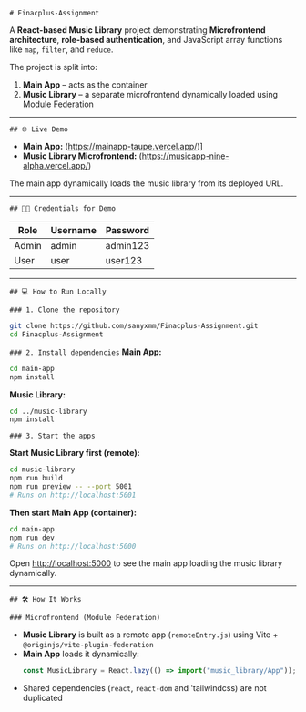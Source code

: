 `# Finacplus-Assignment`

A **React-based Music Library** project demonstrating **Microfrontend architecture**, **role-based authentication**, and JavaScript array functions like `map`, `filter`, and `reduce`.

The project is split into:
1. **Main App** – acts as the container
2. **Music Library** – a separate microfrontend dynamically loaded using Module Federation

---
`## 🌐 Live Demo`

- **Main App:** (https://mainapp-taupe.vercel.app/)]
- **Music Library Microfrontend:** (https://musicapp-nine-alpha.vercel.app/)

The main app dynamically loads the music library from its deployed URL.

---

`## 🧑‍💻 Credentials for Demo`

| Role  |     Username        |              Password                 |
|-------|---------------------|---------------------------------------|
| Admin |      admin          |             admin123                  |
| User  |      user           |             user123                   |

---

`## 💻 How to Run Locally`

`### 1. Clone the repository`
```bash
git clone https://github.com/sanyxmm/Finacplus-Assignment.git
cd Finacplus-Assignment
```

`### 2. Install dependencies`
**Main App:**
```bash
cd main-app
npm install
```
**Music Library:**
```bash
cd ../music-library
npm install
```

`### 3. Start the apps`

**Start Music Library first (remote):**
```bash
cd music-library
npm run build
npm run preview -- --port 5001
# Runs on http://localhost:5001
```

**Then start Main App (container):**
```bash
cd main-app
npm run dev
# Runs on http://localhost:5000
```

Open [http://localhost:5000](http://localhost:5000) to see the main app loading the music library dynamically.

---

`## 🛠 How It Works`

`### Microfrontend (Module Federation)`

- **Music Library** is built as a remote app (`remoteEntry.js`) using Vite + `@originjs/vite-plugin-federation`
- **Main App** loads it dynamically:
  ```javascript
  const MusicLibrary = React.lazy(() => import("music_library/App"));
  ```
- Shared dependencies (`react`, `react-dom` and 'tailwindcss) are not duplicated
